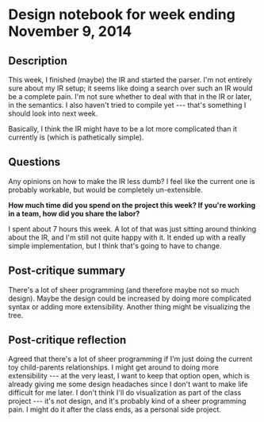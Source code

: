 # Design notebook for week ending November 9, 2014

## Description

This week, I finished (maybe) the IR and started the parser.  I'm not entirely
sure about my IR setup; it seems like doing a search over such an IR would be a
complete pain.  I'm not sure whether to deal with that in the IR or later, in
the semantics.  I also haven't tried to compile yet --- that's something I should
look into next week.

Basically, I think the IR might have to be a lot more complicated than it
currently is (which is pathetically simple).

## Questions

Any opinions on how to make the IR less dumb?  I feel like the current one is
probably workable, but would be completely un-extensible.

**How much time did you spend on the project this week? If you're working in a
team, how did you share the labor?**

I spent about 7 hours this week.  A lot of that was just sitting around thinking
about the IR, and I'm still not quite happy with it.  It ended up with a really
simple implementation, but I think that's going to have to change.

## Post-critique summary
There's a lot of sheer programming (and therefore maybe not so much design).
Maybe the design could be increased by doing more complicated syntax or adding
more extensibility.  Another thing might be visualizing the tree.

## Post-critique reflection
Agreed that there's a lot of sheer programming if I'm just doing the current toy
child-parents relationships.  I might get around to doing more extensibility ---
at the very least, I want to keep that option open, which is already giving me
some design headaches since I don't want to make life difficult for me later.  I
don't think I'll do visualization as part of the class project --- it's not
design, and it's probably kind of a sheer programming pain.  I might do it after
the class ends, as a personal side project.
